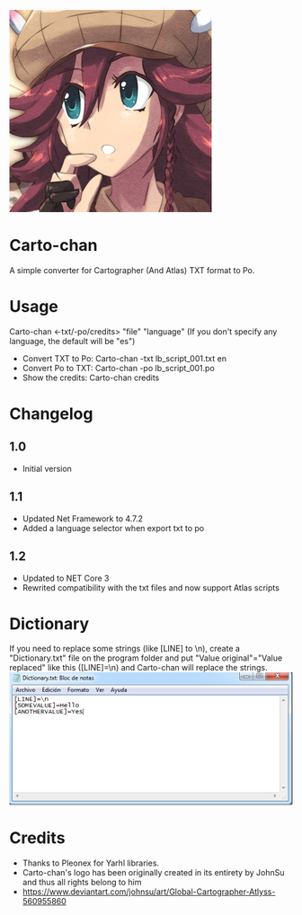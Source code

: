 ![Carto-chan](https://raw.githubusercontent.com/TraduSquare/Carto-chan/master/logo.png)
# Carto-chan
A simple converter for Cartographer (And Atlas) TXT format to Po.

# Usage
Carto-chan <-txt/-po/credits> "file" "language" 
(If you don't specify any language, the default will be "es")

* Convert TXT to Po: Carto-chan -txt lb_script_001.txt en
* Convert Po to TXT: Carto-chan -po lb_script_001.po
* Show the credits: Carto-chan credits

# Changelog
## 1.0
* Initial version

## 1.1
* Updated Net Framework to 4.7.2
* Added a language selector when export txt to po

## 1.2
* Updated to NET Core 3
* Rewrited compatibility with the txt files and now support Atlas scripts

# Dictionary
If you need to replace some strings (like [LINE] to \n), create a "Dictionary.txt" file on the program folder and put "Value original"="Value replaced" like this ([LINE]=\n) and Carto-chan will replace the strings.
![Dictionary](https://raw.githubusercontent.com/TraduSquare/Carto-chan/master/ExampleDictionary.png)

# Credits
* Thanks to Pleonex for Yarhl libraries.
* Carto-chan's logo has been originally created in its entirety by JohnSu and thus all rights belong to him
* https://www.deviantart.com/johnsu/art/Global-Cartographer-Atlyss-560955860
